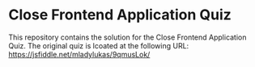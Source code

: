 # Close Frontend Application Quiz

This repository contains the solution for the Close Frontend Application Quiz. The original quiz is lcoated at the following URL: https://jsfiddle.net/mladylukas/9qmusLok/
